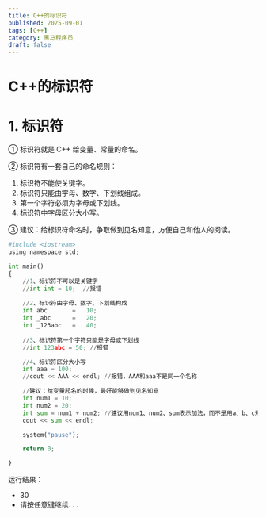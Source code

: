 ```yaml
---
title: C++的标识符
published: 2025-09-01
tags: [C++]
category: 黑马程序员
draft: false
---
```


# C++的标识符

# 1. 标识符

① 标识符就是 C++ 给变量、常量的命名。

② 标识符有一套自己的命名规则：

1. 标识符不能使关键字。
2. 标识符只能由字母、数字、下划线组成。
3. 第一个字符必须为字母或下划线。
4. 标识符中字母区分大小写。

③ 建议：给标识符命名时，争取做到见名知意，方便自己和他人的阅读。


```python
#include <iostream>
using namespace std;

int main()
{
    //1、标识符不可以是关键字
    //int int = 10;  //报错
    
    //2、标识符由字母、数字、下划线构成
    int abc       =   10;
    int _abc      =   20;
    int _123abc   =   40;
    
    //3、标识符第一个字符只能是字母或下划线
    //int 123abc = 50; //报错

    //4、标识符区分大小写
    int aaa = 100;
    //cout << AAA << endl; //报错，AAA和aaa不是同一个名称

    //建议：给变量起名的时候，最好能够做到见名知意
    int num1 = 10;
    int num2 = 20;
    int sum = num1 + num2; //建议用num1、num2、sum表示加法，而不是用a、b、c来表示
    cout << sum << endl;

    system("pause");

    return 0;

}
```

运行结果：  
 - 30
 - 请按任意键继续. . .
